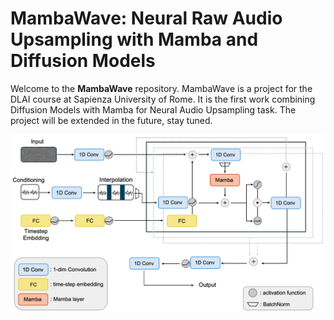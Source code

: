 # MambaWave: Neural Raw Audio Upsampling with Mamba and Diffusion Models

Welcome to the **MambaWave** repository. 
MambaWave is a project for the DLAI course at Sapienza University of Rome. It is the first work combining Diffusion Models with Mamba for Neural Audio Upsampling task. The project will be extended in the future, stay tuned.

![Diagramma del progetto](MambaWave.png)
